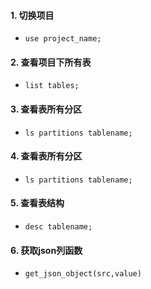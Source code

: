 #### 1. 切换项目
- ``` use project_name; ```

#### 2. 查看项目下所有表
- ``` list tables; ```

#### 3. 查看表所有分区
- ``` ls partitions tablename; ```

#### 4. 查看表所有分区
- ``` ls partitions tablename; ```

#### 5. 查看表结构
- ``` desc tablename; ```

#### 6. 获取json列函数
- ``` get_json_object(src,value) ```
